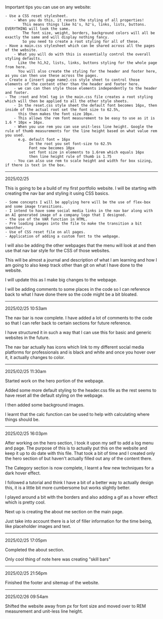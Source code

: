 Important tips you can use on any website:

    - Use a CSS reset stylesheet.
        - When you do this, it resets the styling of all properties!
            This means things like h1's, h2's, links, lists, buttons. EVERYTHING will look the same.
            The font size, weight, borders, background colors will all be exactly the same and will display nothing fancy.
            So you need to create a root styling for all of these.
    - Have a main.css stylesheet which can be shared across all the pages of the website.
        - What you will do with this is essentially control the overall styling defaults.
          Like the h1,h2, lists, links, buttons styling for the whole page from here.
          You will also create the styling for the header and footer here, as you can then use these across the pages.
    - Create a {insert page name}.css style sheet to control those elements of the content other than the header and footer here.
        - we can can then style those elements independently to the header and footer.
    - The :root and html tag in the main.css file creates a root styling which will then be applied to all the other style sheets.
        - In the reset.css style sheet the default font becomes 16px, then inside of the actual root set the font size to 62.5%,
          this then makes the font size 10px.
        - This allows the rem font measurement to be easy to use as it is 1.6 * 10px = 16px.
        - When you use rem you can use unit-less line height. Google the rule of thumb measurements for the line height based on what value rem you used.
          e.g. default font = 16px
               In the root you set font-size to 62.5%
               Font now becomes 10px
               set font size in elements to 1.6rem which equals 16px
               then line height rule of thumb is 1.75
        - You can also use rem to scale height and width for box sizing, if there is text in the box.

----------------------------------------------------

2025/02/25

This is going to be a build of my first portfolio website.
I will be starting with creating the nav bar and styling it using CSS basics.

    - Some concepts I will be applying here will be the use of flex-box and some image transitions.
    - I intend to have some social media links in the nav bar along with an AI generated image of a company logo that I designed.
    - the use of the VAR function in HTML.
    - Pre loading images into the file to make the transition a bit smoother.
    - Use of CSS reset file on all pages.
    - Application of adding a custom font to the webpage.

I will also be adding the other webpages that the menu will look at and then use that nav bar style for the CSS of those websites.

This will be almost a journal and description of what I am learning and how I am going to also keep track other than git on what I have done to the website.

I will update this as I make big changes to the webpage.

I will be adding comments to some places in the code so I can reference back to what I have done there so the code might be a bit bloated.

---------------------------------------------------

2025/02/25 10:53am

The nav bar is now complete. I have added a lot of comments to the code so that I can refer back to certain sections for future reference.

I have structured it in such a way that I can use this for basic and generic websites in the future.

The nav bar actually has icons which link to my different social media platforms for professionals and is black and white and once you hover over it, it actually changes to color.

--------------------------------------------------------

2025/02/25 11:30am

Started work on the hero portion of the webpage.

Added some more default styling to the header.css file as the rest seems to have reset all the 
default styling on the webpage.

I then added some background images.

I learnt that the calc function can be used to help with calculating where things should be.

-------------------------------------------------------------

2025/02/25 16:03pm

After working on the hero section, I took it upon my self to add a log menu and page.
The purpose of this is to actually put this on the website and keep it up to do date with this file.
That took a bit of time and I created only the hero section of but haven't actually filled out any of the content there.

The Category section is now complete, I learnt a few new techniques for a dark hover effect.

I followed a tutorial and think I have a bit of a better way to actually design this, it is a little bit more cumbersome but works slightly better.

I played around a bit with the borders and also adding a gif as a hover effect which is pretty cool.

Next up is creating the about me section on the main page.

Just take into account there is a lot of filler information for the time being, like placeholder images and text.

------------------------------------------------------------------

2025/02/25 17:05pm

Completed the about section.

Only cool thing of note here was creating "skill bars"

---------------------------------------------------------------------

2025/02/25 21:56pm

Finished the footer and sitemap of the website.

-----------------------------------------------------------------------

2025/02/26 09:54am

Shifted the website away from px for font size and moved over to REM measurement and unit-less line height.